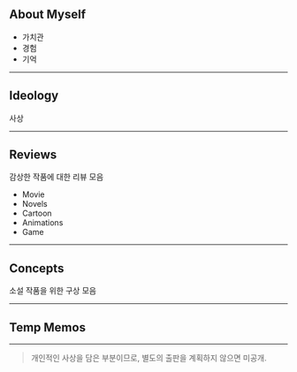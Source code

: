 ## About Myself
- 가치관
- 경험
- 기억

---
## Ideology
사상

---
## Reviews
감상한 작품에 대한 리뷰 모음
- Movie
- Novels
- Cartoon
- Animations
- Game

---
## Concepts
소설 작품을 위한 구상 모음

---
## Temp Memos


---

> 개인적인 사상을 담은 부분이므로, 별도의 출판을 계획하지 않으면 미공개.
